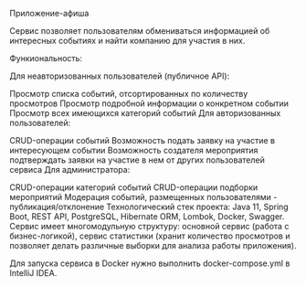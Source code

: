 Приложение-афиша

Сервис позволяет пользователям обмениваться информацией об интересных событиях и найти компанию для участия в них.

Функиональность:

Для неавторизованных пользователей (публичное API):

Просмотр списка событий, отсортированных по количеству просмотров
Просмотр подробной информации о конкретном событии
Просмотр всех имеющихся категорий событий
Для авторизованных пользователей:

CRUD-операции событий
Возможность подать заявку на участие в интересующем событии
Возможность создателя мероприятия подтверждать заявки на участие в нем от других пользователей сервиса
Для администратора:

CRUD-операции категорий событий
CRUD-операции подборки мероприятий
Модерация событий, размещенных пользователями - публикация/отклонение
Технологический стек проекта: Java 11, Spring Boot, REST API, PostgreSQL, Hibernate ORM, Lombok, Docker, Swagger. Сервис имеет многомодульную структуру: основной сервис (работа с бизнес-логикой), сервис статистики (хранит количество просмотров и позволяет делать различные выборки для анализа работы приложения).

Для запуска сервиса в Docker нужно выполнить docker-compose.yml в IntelliJ IDEA.
